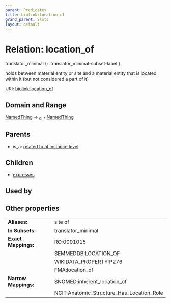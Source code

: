 ```yaml
---
parent: Predicates
title: biolink:location_of
grand_parent: Slots
layout: default
---
```


# Relation: location_of

translator_minimal
{: .translator_minimal-subset-label }


holds between material entity or site and a material entity that is located within it (but not considered a part of it)

URI: [biolink:location_of](https://w3id.org/biolink/vocab/location_of)

## Domain and Range

[NamedThing](NamedThing.md) ->  <sub>0..\*</sub> [NamedThing](NamedThing.md)

## Parents

 *  is_a: [related to at instance level](related_to_at_instance_level.md)

## Children

 *  [expresses](expresses.md)

## Used by


## Other properties

|  |  |  |
| --- | --- | --- |
| **Aliases:** | | site of |
| **In Subsets:** | | translator_minimal |
| **Exact Mappings:** | | RO:0001015 |
|  | | SEMMEDDB:LOCATION_OF |
|  | | WIKIDATA_PROPERTY:P276 |
|  | | FMA:location_of |
| **Narrow Mappings:** | | SNOMED:inherent_location_of |
|  | | NCIT:Anatomic_Structure_Has_Location_Role |

